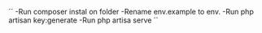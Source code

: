 ´´
-Run composer instal on folder
-Rename env.example to env.
-Run php artisan key:generate
-Run php artisa serve
``
